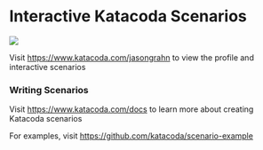 # Interactive Katacoda Scenarios

[![](http://shields.katacoda.com/katacoda/jasongrahn/count.svg)](https://www.katacoda.com/jasongrahn "Get your profile on Katacoda.com")

Visit https://www.katacoda.com/jasongrahn to view the profile and interactive scenarios

### Writing Scenarios
Visit https://www.katacoda.com/docs to learn more about creating Katacoda scenarios

For examples, visit https://github.com/katacoda/scenario-example
